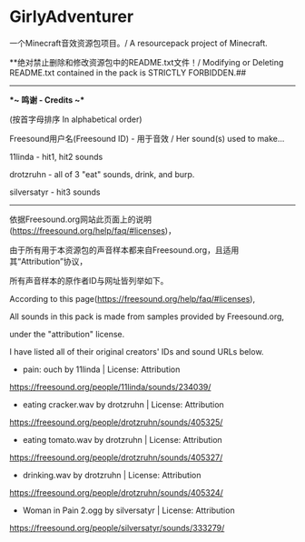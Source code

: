 # GirlyAdventurer
一个Minecraft音效资源包项目。/ A resourcepack project of Minecraft.

**绝对禁止删除和修改资源包中的README.txt文件！/ Modifying or Deleting README.txt contained in the pack is STRICTLY FORBIDDEN.##

______

**\*~ 鸣谢 - Credits ~\***

(按首字母排序 In alphabetical order)

Freesound用户名(Freesound ID) - 用于音效 / Her sound(s) used to make...

11linda - hit1, hit2 sounds

drotzruhn - all of 3 "eat" sounds, drink, and burp.

silversatyr - hit3 sounds

________

依据Freesound.org网站此页面上的说明(https://freesound.org/help/faq/#licenses)，

由于所有用于本资源包的声音样本都来自Freesound.org，且适用其“Attribution”协议，

所有声音样本的原作者ID与网址皆列举如下。

According to this page(https://freesound.org/help/faq/#licenses),

All sounds in this pack is made from samples provided by Freesound.org,

under the "attribution" license.  

I have listed all of their original creators' IDs and sound URLs below. 


* pain: ouch by 11linda | License: Attribution

https://freesound.org/people/11linda/sounds/234039/


* eating cracker.wav by drotzruhn | License: Attribution

https://freesound.org/people/drotzruhn/sounds/405325/

* eating tomato.wav by drotzruhn | License: Attribution

https://freesound.org/people/drotzruhn/sounds/405327/

* drinking.wav by drotzruhn | License: Attribution

https://freesound.org/people/drotzruhn/sounds/405324/


* Woman in Pain 2.ogg by silversatyr | License: Attribution

https://freesound.org/people/silversatyr/sounds/333279/
